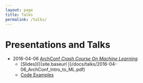 ```yaml
---
layout: page
title: Talks
permalink: /talks/
---
```


# Presentations and Talks

* 2016-04-06 [ArchConf _Crash Course On Machine Learning_](https://archconf.com/conference/speaker/dillon_gardner)
    * [Slides]({{site.baseurl }}/docs/talks/2016-04-06_ArchConf_Intro_to_ML.pdf)
    * [Code Examples](https://github.com/dillongardner/ArchConfRML)
